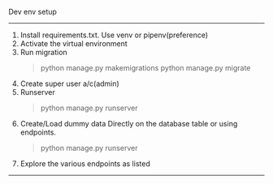 Dev env setup
*********************************************
1. Install requirements.txt. Use venv or pipenv(preference)
2. Activate the virtual environment
3. Run migration
   > python manage.py makemigrations
   > python manage.py migrate
4. Create super user a/c(admin)
5. Runserver
   > python manage.py runserver
6. Create/Load dummy data
   Directly on the database table or using endpoints.
   > python manage.py runserver
7. Explore the various endpoints as listed

***********************************************